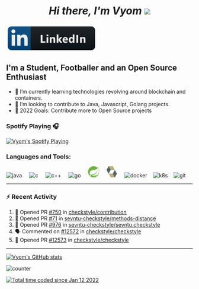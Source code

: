 <h1 align="center"><em>Hi there, I'm Vyom </em><img src="https://user-images.githubusercontent.com/73777108/150582164-1a082835-3bad-4a81-b3c7-dad6e90c6e19.gif" width="50"></h1>

<a href="https://www.linkedin.com/in/vyom-yadav-66a97918b/">
    <img src="https://github.com/MikeCodesDotNET/ColoredBadges/blob/master/svg/social/linkedin.svg" alt="gitter" style="vertical-align:top; margin:6px 4px">
</a>  


## I'm a Student, Footballer and an Open Source Enthusiast

- 🌱 I’m currently learning technologies revolving around blockchain and containers.
- 👯 I’m looking to contribute to Java, Javascript, Golang projects.
- 🥅 2022 Goals: Contribute more to Open Source projects

### Spotify Playing 🎧

[<img src="https://novatorem-git-master-vyom-yadav.vercel.app/api/spotify" alt="Vyom's Spotify Playing" width="350" />](https://open.spotify.com/user/312oauov5ttlvf6hg6yygyiz3m4m)


### Languages and Tools:

<img src="https://qph.fs.quoracdn.net/main-qimg-48b7a3d8958565e7aa3ad4dbf2312770.webp" alt="java" height="30"> &nbsp; &nbsp;
<img src="https://www.techbaz.org/Course/img/c-logo.png" alt="c" height="30"> &nbsp; &nbsp;
<img src="https://upload.wikimedia.org/wikipedia/commons/thumb/1/18/ISO_C%2B%2B_Logo.svg/1822px-ISO_C%2B%2B_Logo.svg.png" alt="c++" height="30"> &nbsp; &nbsp;
<img src="https://go.dev/blog/go-brand/Go-Logo/PNG/Go-Logo_Blue.png" alt="go" height="40"> &nbsp; &nbsp;
<img src="spring2.png" alt="spring" height="30"> &nbsp; &nbsp; 
<img src="hibernate.png" alt="hibernate" height="30"> &nbsp; &nbsp;
<img src="https://www.docker.com/wp-content/uploads/2022/03/Moby-logo.png" alt="docker" height="25">&nbsp; &nbsp;
<img src="https://1000logos.net/wp-content/uploads/2022/07/Kubernetes-Emblem.png" alt="k8s" height="25">&nbsp; &nbsp;
<img src="https://upload.wikimedia.org/wikipedia/commons/thumb/e/e0/Git-logo.svg/1280px-Git-logo.svg.png" alt="git" height="25">&nbsp; &nbsp;

---

### :zap: Recent Activity

<!--START_SECTION:activity-->
1. 💪 Opened PR [#750](https://github.com/checkstyle/contribution/pull/750) in [checkstyle/contribution](https://github.com/checkstyle/contribution)
2. 💪 Opened PR [#71](https://github.com/sevntu-checkstyle/methods-distance/pull/71) in [sevntu-checkstyle/methods-distance](https://github.com/sevntu-checkstyle/methods-distance)
3. 💪 Opened PR [#976](https://github.com/sevntu-checkstyle/sevntu.checkstyle/pull/976) in [sevntu-checkstyle/sevntu.checkstyle](https://github.com/sevntu-checkstyle/sevntu.checkstyle)
4. 🗣 Commented on [#12572](https://github.com/checkstyle/checkstyle/issues/12572) in [checkstyle/checkstyle](https://github.com/checkstyle/checkstyle)
5. 💪 Opened PR [#12573](https://github.com/checkstyle/checkstyle/pull/12573) in [checkstyle/checkstyle](https://github.com/checkstyle/checkstyle)
<!--END_SECTION:activity-->

---

[![Vyom's GitHub stats](https://github-readme-stats.vercel.app/api?username=Vyom-Yadav&theme=dark&hide=stars)](https://github.com/Vyom-Yadav/github-readme-stats)

![counter](https://enpd32rp4uhhkkc.m.pipedream.net)

<a href="https://wakatime.com/@939457b0-41b0-4830-8244-95c652fadddb"><img src="https://wakatime.com/badge/user/939457b0-41b0-4830-8244-95c652fadddb.svg" alt="Total time coded since Jan 12 2022" /></a>
